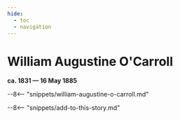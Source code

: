 ```yaml
---
hide:
  - toc
  - navigation 
---
```


# William Augustine O'Carroll 

**ca. 1831 — 16 May 1885**

--8<-- "snippets/william-augustine-o-carroll.md"

--8<-- "snippets/add-to-this-story.md"

